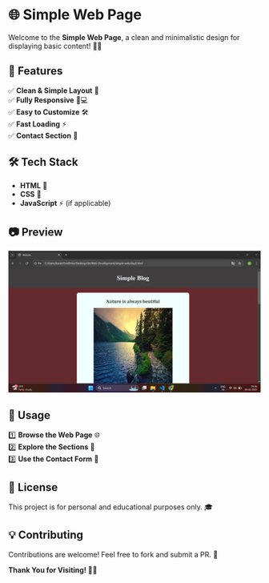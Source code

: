 # 🌐 Simple Web Page

Welcome to the **Simple Web Page**, a clean and minimalistic design for displaying basic content! 🚀✨

## 🚀 Features
✅ **Clean & Simple Layout** 🎨  
✅ **Fully Responsive** 📱💻  
✅ **Easy to Customize** 🛠️  
✅ **Fast Loading** ⚡  
✅ **Contact Section** 📩  

## 🛠️ Tech Stack
- **HTML** 📝
- **CSS** 🎨
- **JavaScript** ⚡ (if applicable)

## 📷 Preview
![Simple Web Page Screenshot](./img/preview.png)



## 📌 Usage
1️⃣ **Browse the Web Page** 🌐  
2️⃣ **Explore the Sections** 📄  
3️⃣ **Use the Contact Form** 📩  

## 📜 License
This project is for personal and educational purposes only. 🎓

## 💡 Contributing
Contributions are welcome! Feel free to fork and submit a PR. 🤝


**Thank You for Visiting! 🚀🌟**
